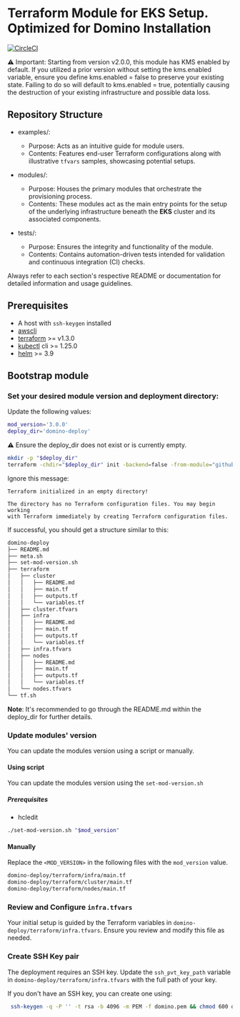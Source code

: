 # Terraform Module for EKS Setup. Optimized for Domino Installation

[![CircleCI](https://dl.circleci.com/status-badge/img/gh/dominodatalab/terraform-aws-eks/tree/main.svg?style=svg)](https://dl.circleci.com/status-badge/redirect/gh/dominodatalab/terraform-aws-eks/tree/main)

:warning: Important: Starting from version v2.0.0, this module has KMS enabled by default. If you utilized a prior version without setting the kms.enabled variable, ensure you define kms.enabled = false to preserve your existing state. Failing to do so will default to kms.enabled = true, potentially causing the destruction of your existing infrastructure and possible data loss.

## Repository Structure

* examples/:
  * Purpose: Acts as an intuitive guide for module users.
  * Contents: Features end-user Terraform configurations along with illustrative `tfvars` samples, showcasing potential setups.

* modules/:
  * Purpose: Houses the primary modules that orchestrate the provisioning process.
  * Contents: These modules act as the main entry points for the setup of the underlying infrastructure beneath the **EKS** cluster and its associated components.

* tests/:
  * Purpose: Ensures the integrity and functionality of the module.
  * Contents: Contains automation-driven tests intended for validation and continuous integration (CI) checks.

Always refer to each section's respective README or documentation for detailed information and usage guidelines.

## Prerequisites
* A host with `ssh-keygen` installed
* [awscli](https://docs.aws.amazon.com/cli/latest/userguide/getting-started-install.html)
* [terraform](https://learn.hashicorp.com/tutorials/terraform/install-cli?in=terraform/aws-get-started#install-terraform) >= v1.3.0
* [kubectl](https://kubernetes.io/docs/tasks/tools/install-kubectl-linux/) cli >= 1.25.0
* [helm](https://helm.sh/docs/intro/install/) >= 3.9


## Bootstrap module

### Set your desired module version and deployment directory:
Update the following values:
```bash
mod_version='3.0.0'
deploy_dir='domino-deploy'
```
:warning: Ensure the deploy_dir does not exist or is currently empty.

```bash
mkdir -p "$deploy_dir"
terraform -chdir="$deploy_dir" init -backend=false -from-module="github.com/dominodatalab/terraform-aws-eks.git//examples/deploy?ref=${mod_version}"
```
Ignore this message:

```
Terraform initialized in an empty directory!

The directory has no Terraform configuration files. You may begin working
with Terraform immediately by creating Terraform configuration files.
```

If successful, you should get a structure similar to this:
```bash
domino-deploy
├── README.md
├── meta.sh
├── set-mod-version.sh
├── terraform
│   ├── cluster
│   │   ├── README.md
│   │   ├── main.tf
│   │   ├── outputs.tf
│   │   └── variables.tf
│   ├── cluster.tfvars
│   ├── infra
│   │   ├── README.md
│   │   ├── main.tf
│   │   ├── outputs.tf
│   │   └── variables.tf
│   ├── infra.tfvars
│   ├── nodes
│   │   ├── README.md
│   │   ├── main.tf
│   │   ├── outputs.tf
│   │   └── variables.tf
│   └── nodes.tfvars
└── tf.sh
```

**Note**: It's recommended to go through the README.md within the deploy_dir for further details.

### Update modules' version
You can update the modules version using a script or manually.

#### Using script
You can update the modules version using the `set-mod-version.sh`

##### Prerequisites
* hcledit

```bash
./set-mod-version.sh "$mod_version"
```

#### Manually
Replace the `<MOD_VERSION>` in the following files with the `mod_version` value.

```bash
domino-deploy/terraform/infra/main.tf
domino-deploy/terraform/cluster/main.tf
domino-deploy/terraform/nodes/main.tf
```

### Review and Configure `infra.tfvars`
Your initial setup is guided by the Terraform variables in `domino-deploy/terraform/infra.tfvars`. Ensure you review and modify this file as needed.


### Create SSH Key pair
The deployment requires an SSH key. Update the `ssh_pvt_key_path` variable in `domino-deploy/terraform/infra.tfvars` with the full path of your key.

If you don't have an SSH key, you can create one using:
```bash
 ssh-keygen -q -P '' -t rsa -b 4096 -m PEM -f domino.pem && chmod 600 domino.pem
```
